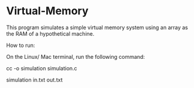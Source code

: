 # Virtual-Memory

This program simulates a simple virtual memory system using an array as the RAM of a hypothetical machine.

How to run:

On the Linux/ Mac terminal, run the following command:

cc -o simulation simulation.c

simulation in.txt out.txt